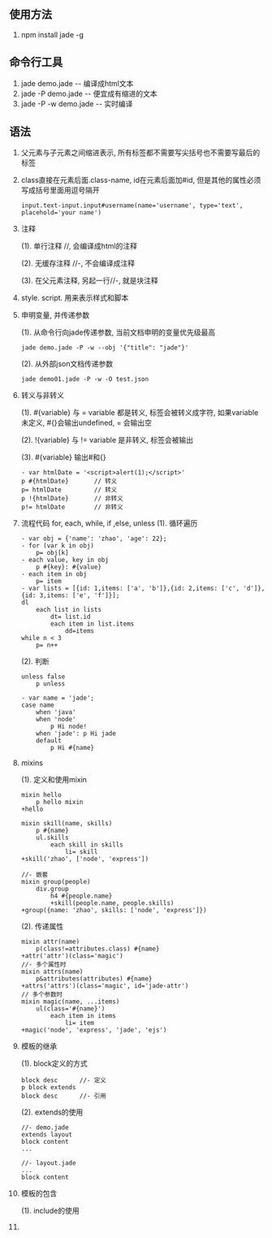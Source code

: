 ## 使用方法
1. npm install jade -g

## 命令行工具
1. jade demo.jade  -- 编译成html文本
2. jade -P demo.jade   -- 便宜成有缩进的文本
3. jade -P -w demo.jade   -- 实时编译

## 语法
1. 父元素与子元素之间缩进表示, 所有标签都不需要写尖括号也不需要写最后的标签
2. class直接在元素后面.class-name, id在元素后面加#id, 但是其他的属性必须写成括号里面用逗号隔开
	```
	input.text-input.input#username(name='username', type='text', placehold='your name')
	```
3. 注释

	(1). 单行注释 //, 会编译成html的注释 

	(2). 无缓存注释 //-, 不会编译成注释

	(3). 在父元素注释, 另起一行//-, 就是块注释
4. style. script. 用来表示样式和脚本
5. 申明变量, 并传递参数

	(1). 从命令行向jade传递参数, 当前文档申明的变量优先级最高
	```
	jade demo.jade -P -w --obj '{"title": "jade"}'
	```
	(2). 从外部json文档传递参数
	```
	jade demo01.jade -P -w -O test.json	
	```
6. 转义与非转义

	(1). #{variable} 与 = variable 都是转义, 标签会被转义成字符, 如果variable未定义, #{}会输出undefined, = 会输出空

	(2). !{variable} 与 != variable 是非转义, 标签会被输出

	(3). \#{variable} 输出#和{}
	```
	- var htmlDate = '<script>alert(1);</script>'
	p #{htmlDate}		// 转义
	p= htmlDate 		// 转义
	p !{htmlDate}		// 非转义
	p!= htmlDate 		// 非转义
	```
7. 流程代码 for, each, while, if ,else, unless
	(1). 循环遍历
	```
	- var obj = {'name': 'zhao', 'age': 22};
	- for (var k in obj) 
		p= obj[k]
	- each value, key in obj
		p #{key}: #{value}
	- each item in obj
		p= item
	- var lists = [{id: 1,items: ['a', 'b']},{id: 2,items: ['c', 'd']},{id: 3,items: ['e', 'f']}];
	dl
		each list in lists
			dt= list.id
			each item in list.items
				dd=items	
	while n < 3
		p= n++				
	```
	(2). 判断
	```
	unless false
		p unless

	- var name = 'jade';
	case name 
		when 'java'
		when 'node'
			p Hi node!
		when 'jade': p Hi jade
		default 
			p Hi #{name}
	```
8. mixins

	(1). 定义和使用mixin
	```
	mixin hello
		p hello mixin
	+hello

	mixin skill(name, skills)
		p #{name}
		ul.skills
			each skill in skills
				li= skill
	+skill('zhao', ['node', 'express'])

	//- 嵌套
	mixin group(people)
		div.group
			h4 #{people.name}
			+skill(people.name, people.skills)
	+group({name: 'zhao', skills: ['node', 'express']})
	```

	(2). 传递属性
	```
	mixin attr(name)
		p(class!=attributes.class) #{name}
	+attr('attr')(class='magic')
	//- 多个属性时
	mixin attrs(name)
		p&attributes(attributes) #{name}
	+attrs('attrs')(class='magic', id='jade-attr')
	// 多个参数时	
	mixin magic(name, ...items)
		ul(class='#{name}')
			each item in items
				li= item
	+magic('node', 'express', 'jade', 'ejs')
	```
9. 模板的继承
	
	(1). block定义的方式
	```
	block desc 		//- 定义
	p block extends
	block desc		//- 引用
	```

	(2). extends的使用
	```
	//- demo.jade
	extends layout
	block content
	...

	//- layout.jade
	...
	block content
	```
10. 模板的包含
	
	(1). include的使用
11. 




